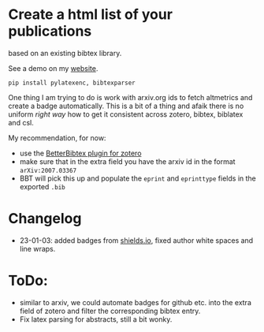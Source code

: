 # Create a html list of your publications
based on an existing bibtex library.

See a demo on my [website](https://makeitso.one/publications).

```
pip install pylatexenc, bibtexparser
```

One thing I am trying to do is work with arxiv.org ids to fetch altmetrics and create a
badge automatically. This is a bit of a thing and afaik there is no uniform _right way_ how to get it consistent across zotero, bibtex, biblatex and csl.

My recommendation, for now:
* use the [BetterBibtex plugin for zotero](https://retorque.re/zotero-better-bibtex/)
* make sure that in the extra field you have the arxiv id in the format `arXiv:2007.03367`
* BBT will pick this up and populate the `eprint` and `eprinttype` fields in the exported `.bib`

# Changelog
- 23-01-03: added badges from [shields.io](https://shields.io/), fixed author white spaces and line wraps.

# ToDo:
- similar to arxiv, we could automate badges for github etc. into the extra field of zotero and filter the corresponding bibtex entry.
- Fix latex parsing for abstracts, still a bit wonky.
